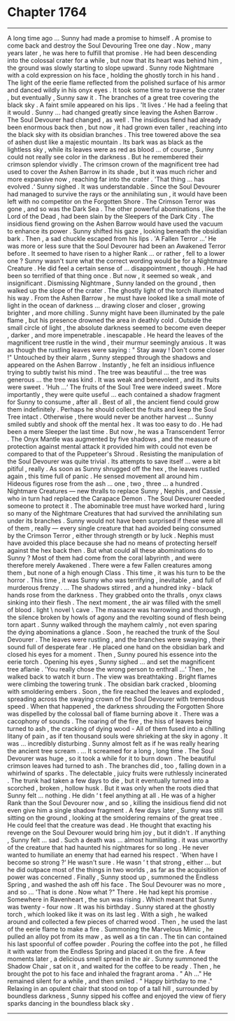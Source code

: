 
# Chapter 1764


---

A long time ago ... Sunny had made a promise to himself . A promise to come back and destroy the Soul Devouring Tree one day .
Now , many years later , he was here to fulfill that promise .
He had been descending into the colossal crater for a while , but now that its heart was behind him , the ground was slowly starting to slope upward . Sunny rode Nightmare with a cold expression on his face , holding the ghostly torch in his hand .
The light of the eerie flame reflected from the polished surface of his armor and danced wildly in his onyx eyes .
It took some time to traverse the crater , but eventually , Sunny saw it .
The branches of a great tree covering the black sky .
A faint smile appeared on his lips .
'It lives .‘
He had a feeling that it would .
Sunny ... had changed greatly since leaving the Ashen Barrow .
The Soul Devourer had changed , as well .
The insidious fiend had already been enormous back then , but now , it had grown even taller , reaching into the black sky with its obsidian branches .
This tree towered above the sea of ashen dust like a majestic mountain . Its bark was as black as the lightless sky , while its leaves were as red as blood ... of course , Sunny could not really see color in the darkness . But he remembered their crimson splendor vividly . The crimson crown of the magnificent tree had used to cover the Ashen Barrow in its shade , but it was much richer and more expansive now , reaching far into the crater .
'That thing ... has evolved .‘
Sunny sighed .
It was understandable . Since the Soul Devourer had managed to survive the rays or the annihilating sun , it would have been left with no competitor on the Forgotten Shore . The Crimson Terror was gone , and so was the Dark Sea . The other powerful abominations , like the Lord of the Dead , had been slain by the Sleepers of the Dark City .
The insidious fiend growing on the Ashen Barrow would have used the vacuum to enhance its power .
Sunny shifted his gaze , looking beneath the obsidian bark .
Then , a sad chuckle escaped from his lips .
'A Fallen Terror ...‘
He was more or less sure that the Soul Devourer had been an Awakened Terror before . It seemed to have risen to a higher Rank ... or rather , fell to a lower one ? Sunny wasn't sure what the correct wording would be for a Nightmare Creature .
He did feel a certain sense of ... disappointment , though .
He had been so terrified of that thing once . But now , it seemed so weak , and insignificant .
Dismissing Nightmare , Sunny landed on the ground , then walked up the slope of the crater . The ghostly light of the torch illuminated his way .
From the Ashen Barrow , he must have looked like a small mote of light in the ocean of darkness ... drawing closer and closer , growing brighter , and more chilling .
Sunny might have been illuminated by the pale flame , but his presence drowned the area in deathly cold . Outside the small circle of light , the absolute darkness seemed to become even deeper , darker , and more impenetrable .
inescapable .
He heard the leaves of the magnificent tree rustle in the wind , their murmur seemingly anxious .
It was as though the rustling leaves were saying :
" Stay away ! Don't come closer !"
Untouched by their alarm , Sunny stepped through the shadows and appeared on the Ashen Barrow .
Instantly , he felt an insidious influence trying to subtly twist his mind .
The tree was beautiful ... the tree was generous ... the tree was kind .
It was weak and benevolent , and its fruits were sweet .
'Huh ...‘
The fruits of the Soul Tree were indeed sweet . More importantly , they were quite useful ... each contained a shadow fragment for Sunny to consume , after all . Best of all , the ancient fiend could grow them indefinitely .
Perhaps he should collect the fruits and keep the Soul Tree intact . Otherwise , there would never be another harvest ...
Sunny smiled subtly and shook off the mental hex . It was too easy to do .
He had been a mere Sleeper the last time . But now , he was a Transcendent Terror . The Onyx Mantle was augmented by five shadows , and the measure of protection against mental attack it provided him with could not even be compared to that of the Puppeteer's Shroud .
Resisting the manipulation of the Soul Devourer was quite trivial .
Its attempts to save itself ... were a bit pitiful , really .
As soon as Sunny shrugged off the hex , the leaves rustled again , this time full of panic . He sensed movement all around him .
Hideous figures rose from the ash ... one , two , three ... a hundred . Nightmare Creatures — new thralls to replace Sunny , Nephis , and Cassie , who in turn had replaced the Carapace Demon .
The Soul Devourer needed someone to protect it . The abominable tree must have worked hard , luring so many of the Nightmare Creatures that had survived the annihilating sun under its branches . Sunny would not have been surprised if these were all of them , really — every single creature that had avoided being consumed by the Crimson Terror , either through strength or by luck .
Nephis must have avoided this place because she had no means of protecting herself against the hex back then .
But what could all these abominations do to Sunny ? Most of them had come from the coral labyrinth , and were therefore merely Awakened . There were a few Fallen creatures among them , but none of a high enough Class .
This time , it was his turn to be the horror .
This time , it was Sunny who was terrifying , inevitable , and full of murderous frenzy . ... The shadows stirred , and a hundred inky - black hands rose from the darkness . They grabbed onto the thralls , onyx claws sinking into their flesh . The next moment , the air was filled with the smell of blood . lіght \ nоvel \ cаve . The massacre was harrowing and thorough , the silence broken by howls of agony and the revolting sound of flesh being torn apart .
Sunny walked through the mayhem calmly , not even sparing the dying abominations a glance .
Soon , he reached the trunk of the Soul Devourer .
The leaves were rustling , and the branches were swaying , their sound full of desperate fear .
He placed one hand on the obsidian bark and closed his eyes for a moment .
Then , Sunny poured his essence into the eerie torch . Opening his eyes , Sunny sighed ... and set the magnificent tree aflanie .
'You really chose the wrong person to enthrall ...‘
Then , he walked back to watch it burn .
The view was breathtaking .
Bright flames were climbing the towering trunk . The obsidian bark cracked , blooming with smoldering embers . Soon , the fire reached the leaves and exploded , spreading across the swaying crown of the Soul Devourer with tremendous speed .
When that happened , the darkness shrouding the Forgotten Shore was dispelled by the colossal ball of flame burning above it .
There was a cacophony of sounds . The roaring of the fire , the hiss of leaves being turned to ash , the cracking of dying wood - All of them fused into a chilling litany of pain , as if ten thousand souls were shrieking at the sky in agony .
It was ... incredibly disturbing .
Sunny almost felt as if he was really hearing the ancient tree scream .
... It screamed for a long , long time .
The Soul Devourer was huge , so it took a while for it to burn down . The beautiful crimson leaves had turned to ash . The branches did , too , falling down in a whirlwind of sparks . The delectable , juicy fruits were ruthlessly incinerated .
The trunk had taken a few days to die , but it eventually turned into a scorched , broken , hollow husk .
But it was only when the roots died that Sunny felt ... nothing .
He didn ‘ t feel anything at all . He was of a higher Rank than the Soul Devourer now , and so , killing the insidious fiend did not even give him a single shadow fragment .
A few days later , Sunny was still sitting on the ground , looking at the smoldering remains of the great tree . He could feel that the creature was dead .
He thought that exacting his revenge on the Soul Devourer would bring him joy , but it didn't . If anything , Sunny felt ... sad .
Such a death was ... almost humiliating . it was unworthy of the creature that had haunted his nightmares for so long . He never wanted to humiliate an enemy that had earned his respect .
'When have I become so strong ?‘
He wasn't sure .
He wasn ‘ t that strong , either ... but he did outpace most of the things in two worlds , as far as the acquisition of power was concerned .
Finally , Sunny stood up , summoned the Endless Spring , and washed the ash off his face . The Soul Devourer was no more , and so ...
'That is done . Now what ?"
There . He had kept his promise .
Somewhere in Ravenheart , the sun was rising .
Which meant that Sunny was twenty - four now .
It was his birthday .
Sunny stared at the ghostly torch , which looked like it was on its last leg .
With a sigh , he walked around and collected a few pieces of charred wood . Then , he used the last of the eerie flame to make a fire .
Summoning the Marvelous Mimic , he pulled an alloy pot from its maw , as well as a tin can . The tin can contained his last spoonful of coffee powder .
Pouring the coffee into the pot , he filled it with water from the Endless Spring and placed it on the fire . A few moments later , a delicious smell spread in the air .
Sunny summoned the Shadow Chair , sat on it , and waited for the coffee to be ready . Then , he brought the pot to his face and inhaled the fragrant aroma .
" Ah …"
He remained silent for a while , and then smiled .
" Happy birthday to me ."
Relaxing in an opulent chair that stood on top of a tall hill , surrounded by boundless darkness , Sunny sipped his coffee and enjoyed the view of fiery sparks dancing in the boundless black sky .

---

